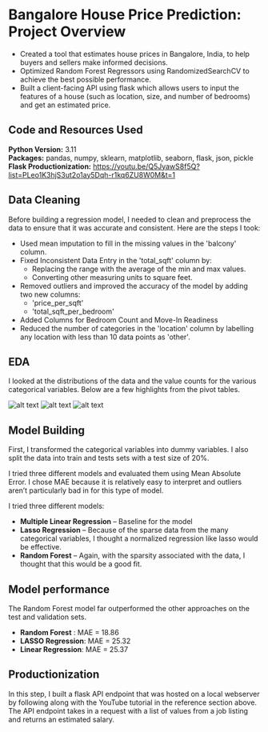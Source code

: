 # Bangalore House Price Prediction: Project Overview
* Created a tool that estimates house prices in Bangalore, India, to help buyers and sellers make informed decisions.
* Optimized Random Forest Regressors using RandomizedSearchCV to achieve the best possible performance. 
* Built a client-facing API using flask which allows users to input the features of a house (such as location, size, and number of bedrooms) and get an estimated price. 

## Code and Resources Used 
**Python Version:** 3.11  
**Packages:** pandas, numpy, sklearn, matplotlib, seaborn, flask, json, pickle
**Flask Productionization:** https://youtu.be/Q5JyawS8f5Q?list=PLeo1K3hjS3ut2o1ay5Dqh-r1kq6ZU8W0M&t=1


## Data Cleaning
Before building a regression model, I needed to clean and preprocess the data to ensure that it was accurate and consistent. Here are the steps I took:

* Used mean imputation to fill in the missing values in the 'balcony' column.
* Fixed Inconsistent Data Entry in the 'total_sqft' column by: 
    * Replacing the range with the average of the min and max values.
    * Converting other measuring units to square feet.
* Removed outliers and improved the accuracy of the model by adding two new columns:
    * 'price_per_sqft'
    * 'total_sqft_per_bedroom'
* Added Columns for Bedroom Count and Move-In Readiness
* Reduced the number of categories in the 'location' column by labelling any location with less than 10 data points as 'other'.

## EDA
I looked at the distributions of the data and the value counts for the various categorical variables. Below are a few highlights from the pivot tables. 

![alt text](https://github.com/PlayingNumbers/ds_salary_proj/blob/master/salary_by_job_title.PNG "Salary by Position")
![alt text](https://github.com/PlayingNumbers/ds_salary_proj/blob/master/positions_by_state.png "Job Opportunities by State")
![alt text](https://github.com/PlayingNumbers/ds_salary_proj/blob/master/correlation_visual.png "Correlations")

## Model Building 

First, I transformed the categorical variables into dummy variables. I also split the data into train and tests sets with a test size of 20%.   

I tried three different models and evaluated them using Mean Absolute Error. I chose MAE because it is relatively easy to interpret and outliers aren’t particularly bad in for this type of model.   

I tried three different models:
*	**Multiple Linear Regression** – Baseline for the model
*	**Lasso Regression** – Because of the sparse data from the many categorical variables, I thought a normalized regression like lasso would be effective.
*	**Random Forest** – Again, with the sparsity associated with the data, I thought that this would be a good fit. 

## Model performance
The Random Forest model far outperformed the other approaches on the test and validation sets. 
*	**Random Forest** : MAE = 18.86
*	**LASSO Regression**: MAE = 25.32
*	**Linear Regression**: MAE = 25.37

## Productionization 
In this step, I built a flask API endpoint that was hosted on a local webserver by following along with the YouTube tutorial in the reference section above. The API endpoint takes in a request with a list of values from a job listing and returns an estimated salary. 




